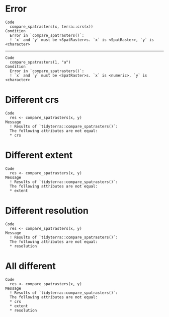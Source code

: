 # Error

    Code
      compare_spatrasters(x, terra::crs(x))
    Condition
      Error in `compare_spatrasters()`:
      ! `x` and `y` must be <SpatRaster>s. `x` is <SpatRaster>, `y` is <character>

---

    Code
      compare_spatrasters(1, "a")
    Condition
      Error in `compare_spatrasters()`:
      ! `x` and `y` must be <SpatRaster>s. `x` is <numeric>, `y` is <character>

# Different crs

    Code
      res <- compare_spatrasters(x, y)
    Message
      ! Results of `tidyterra::compare_spatrasters()`: 
      The following attributes are not equal:
      * crs

# Different extent

    Code
      res <- compare_spatrasters(x, y)
    Message
      ! Results of `tidyterra::compare_spatrasters()`: 
      The following attributes are not equal:
      * extent

# Different resolution

    Code
      res <- compare_spatrasters(x, y)
    Message
      ! Results of `tidyterra::compare_spatrasters()`: 
      The following attributes are not equal:
      * resolution

# All different

    Code
      res <- compare_spatrasters(x, y)
    Message
      ! Results of `tidyterra::compare_spatrasters()`: 
      The following attributes are not equal:
      * crs
      * extent
      * resolution

